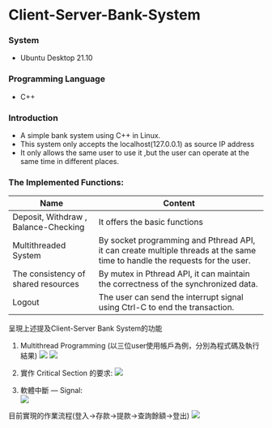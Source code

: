 # Client-Server-Bank-System
### System
- Ubuntu Desktop 21.10

### Programming Language
- C++ 

### Introduction 
- A simple bank system using C++ in Linux.
- This system only accepts the localhost(127.0.0.1) as source IP address 
- It only allows the same user to use it ,but the user can operate at the same time in different places. 

### The Implemented Functions:
| Name                 | Content                                                      |
| -------------------- | ---------------------------------------------------------- |
| Deposit, Withdraw , Balance-Checking     | It offers the basic functions            |
| Multithreaded System  | By socket programming and Pthread API, it can create multiple threads at the same time to handle the requests for the user. |
| The consistency of shared resources| By mutex in Pthread API, it can maintain the correctness of the synchronized data.|
| Logout | The user can send the interrupt signal using Ctrl-C to end the transaction. | 


呈現上述提及Client-Server Bank System的功能
1.	Multithread Programming (以三位user使用帳戶為例，分別為程式碼及執行結果)
![](https://i.imgur.com/0mAIcaC.png)
![](https://i.imgur.com/9tJn4G6.png)

2. 實作 Critical Section 的要求:
![](https://i.imgur.com/IHxPz74.png)

3. 軟體中斷 — Signal:	
![](https://i.imgur.com/ErtV5tQ.png)


目前實現的作業流程(登入->存款->提款->查詢餘額->登出)
![](https://i.imgur.com/OvR86zu.png)


